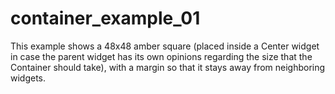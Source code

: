 # container_example_01

This example shows a 48x48 amber square (placed inside a Center widget in case the parent widget has its own opinions regarding the size that the Container should take), with a margin so that it stays away from neighboring widgets.
